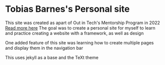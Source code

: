 # Tobias Barnes's Personal site
This site was created as apart of Out in Tech's Mentorship Program in 2022 [Read more here](https://outintech.com/mentorship-program/)
The goal was to create a personal site for myself to learn and practice creating a website with a framework, as well as design

One added feature of this site was learning how to create multiple pages and display them in the navigation bar

This uses jekyll as a base and the TeXt theme
